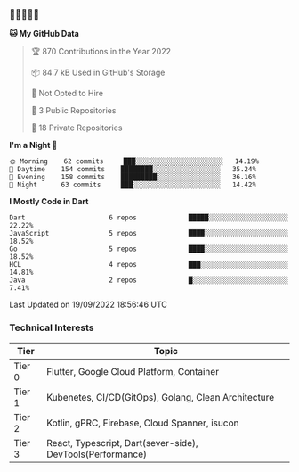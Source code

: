 ### 🤯🤯🤯🤯🤯

<!--START_SECTION:waka-->
**🐱 My GitHub Data** 

> 🏆 870 Contributions in the Year 2022
 > 
> 📦 84.7 kB Used in GitHub's Storage 
 > 
> 🚫 Not Opted to Hire
 > 
> 📜 3 Public Repositories 
 > 
> 🔑 18 Private Repositories  
 > 
**I'm a Night 🦉** 

```text
🌞 Morning    62 commits     ███░░░░░░░░░░░░░░░░░░░░░░   14.19% 
🌆 Daytime    154 commits    ████████░░░░░░░░░░░░░░░░░   35.24% 
🌃 Evening    158 commits    █████████░░░░░░░░░░░░░░░░   36.16% 
🌙 Night      63 commits     ███░░░░░░░░░░░░░░░░░░░░░░   14.42%

```


**I Mostly Code in Dart** 

```text
Dart                     6 repos             █████░░░░░░░░░░░░░░░░░░░░   22.22% 
JavaScript               5 repos             ████░░░░░░░░░░░░░░░░░░░░░   18.52% 
Go                       5 repos             ████░░░░░░░░░░░░░░░░░░░░░   18.52% 
HCL                      4 repos             ███░░░░░░░░░░░░░░░░░░░░░░   14.81% 
Java                     2 repos             █░░░░░░░░░░░░░░░░░░░░░░░░   7.41%

```



 Last Updated on 19/09/2022 18:56:46 UTC
<!--END_SECTION:waka-->

### Technical Interests

| Tier | Topic | 
| -------- | -------- |
| Tier 0 | Flutter, Google Cloud Platform, Container |
| Tier 1 | Kubenetes, CI/CD(GitOps), Golang, Clean Architecture |
| Tier 2 | Kotlin, gPRC, Firebase, Cloud Spanner, isucon | 
| Tier 3 | React, Typescript, Dart(sever-side), DevTools(Performance) |
